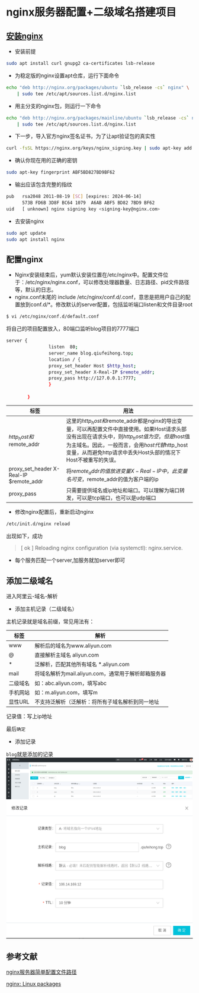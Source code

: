 # nginx服务器配置+二级域名搭建项目
## [安装nginx](https://nginx.org/en/linux_packages.html#Ubuntu)
- 安装前提
```bash
sudo apt install curl gnupg2 ca-certificates lsb-release
```
- 为稳定版的nginx设置apt仓库，运行下面命令
```bash
echo "deb http://nginx.org/packages/ubuntu `lsb_release -cs` nginx" \
    | sudo tee /etc/apt/sources.list.d/nginx.list
```
- 用主分支的nginx包，则运行一下命令
```bash
echo "deb http://nginx.org/packages/mainline/ubuntu `lsb_release -cs` nginx" \
    | sudo tee /etc/apt/sources.list.d/nginx.list
```
- 下一步，导入官方nginx签名证书，为了让apt验证包的真实性
```bash
curl -fsSL https://nginx.org/keys/nginx_signing.key | sudo apt-key add -
```
- 确认你现在用的正确的密钥
```bash
sudo apt-key fingerprint ABF5BD827BD9BF62
```
- 输出应该包含完整的指纹
```bash
pub   rsa2048 2011-08-19 [SC] [expires: 2024-06-14]
      573B FD6B 3D8F BC64 1079  A6AB ABF5 BD82 7BD9 BF62
uid   [ unknown] nginx signing key <signing-key@nginx.com>
```
- 去安装nginx
```bash
sudo apt update
sudo apt install nginx
```

## 配置nginx
- Nginx安装结束后，yum默认安装位置在/etc/nginx中。配置文件位于：/etc/nginx/nginx.conf，可以修改处理器数量、日志路径、pid文件路径等，默认的日志。
- nginx.conf末尾的 include /etc/nginx/conf.d/.conf，意思是把用户自己的配置放到conf.d/*。修改默认的server配置，包括监听端口listen和文件目录root
```bash
$ vi /etc/nginx/conf.d/default.conf
```
将自己的项目配置放入，80端口监听blog项目的7777端口
```bash
server {
                listen  80;
                server_name blog.qiufeihong.top;
                location / {
                proxy_set_header Host $http_host;
                proxy_set_header X-Real-IP $remote_addr;
                proxy_pass http://127.0.0.1:7777;
                }

        }
```
标签|用法
--|--
$http_host和$remote_addr|这里的$http_host和$remote_addr都是nginx的导出变量，可以再配置文件中直接使用。如果Host请求头部没有出现在请求头中，则$http_host值为空，但是$host值为主域名。因此，一般而言，会用$host代替$http_host变量，从而避免http请求中丢失Host头部的情况下Host不被重写的失误。
proxy_set_header X-Real-IP $remote_addr|将$remote_addr的值放进变量X-Real-IP中，此变量名可变，$remote_addr的值为客户端的ip
proxy_pass|只需要提供域名或ip地址和端口。可以理解为端口转发，可以是tcp端口，也可以是udp端口
- 修改nginx配置后，重新启动nginx
```bash
/etc/init.d/nginx reload
```
出现如下，成功

> [ ok ] Reloading nginx configuration (via systemctl): nginx.service.
- 每个服务匹配一个server,加服务就加server即可
## 添加二级域名
进入阿里云-域名-解析

- 添加主机记录（二级域名）

主机记录就是域名前缀，常见用法有：

标签|解析
--|--
www|解析后的域名为www.aliyun.com
@|直接解析主域名 aliyun.com
*|泛解析，匹配其他所有域名 *.aliyun.com
mail|将域名解析为mail.aliyun.com，通常用于解析邮箱服务器
二级域名|如：abc.aliyun.com，填写abc
手机网站|如：m.aliyun.com，填写m
显性URL|不支持泛解析（泛解析：将所有子域名解析到同一地址

记录值：写上ip地址

最后`确定`
- 添加记录

`blog`就是添加的记录
![avatar](../public/aliyun1.png)
![avatar](../public/aliyun2.png)
## 参考文献

[nginx服务器简单配置文件路径](https://blog.csdn.net/haoaiqian/article/details/78961998)

[nginx: Linux packages](https://nginx.org/en/linux_packages.html#Ubuntu)